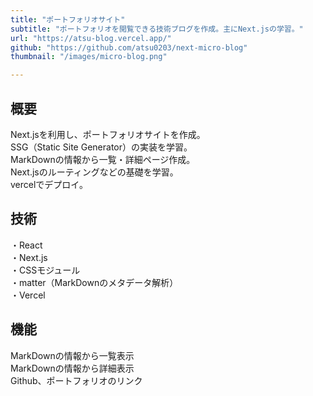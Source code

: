 ```yaml
---
title: "ポートフォリオサイト"
subtitle: "ポートフォリオを閲覧できる技術ブログを作成。主にNext.jsの学習。"
url: "https://atsu-blog.vercel.app/"
github: "https://github.com/atsu0203/next-micro-blog"
thumbnail: "/images/micro-blog.png"

---
```

## 概要
Next.jsを利用し、ポートフォリオサイトを作成。  
SSG（Static Site Generator）の実装を学習。  
MarkDownの情報から一覧・詳細ページ作成。  
Next.jsのルーティングなどの基礎を学習。  
vercelでデプロイ。  

## 技術
・React  
・Next.js  
・CSSモジュール  
・matter（MarkDownのメタデータ解析）  
・Vercel  

## 機能
MarkDownの情報から一覧表示  
MarkDownの情報から詳細表示  
Github、ポートフォリオのリンク  